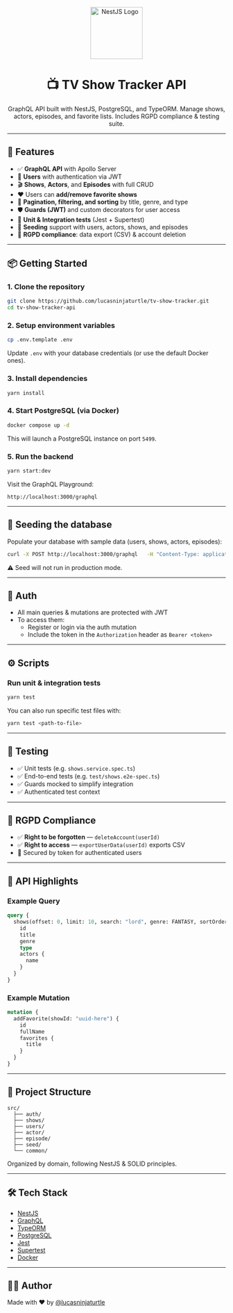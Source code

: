 <p align="center">
  <a href="https://nestjs.com/" target="_blank">
    <img src="https://nestjs.com/img/logo-small.svg" width="120" alt="NestJS Logo" />
  </a>
</p>

<h1 align="center">📺 TV Show Tracker API</h1>
<p align="center">GraphQL API built with NestJS, PostgreSQL, and TypeORM. Manage shows, actors, episodes, and favorite lists. Includes RGPD compliance & testing suite.</p>

---

## 🚀 Features

- ✅ **GraphQL API** with Apollo Server
- 👥 **Users** with authentication via JWT
- 🎬 **Shows**, **Actors**, and **Episodes** with full CRUD
- ❤️ Users can **add/remove favorite shows**
- 🔎 **Pagination, filtering, and sorting** by title, genre, and type
- 🛡️ **Guards (JWT)** and custom decorators for user access
- 🧪 **Unit & Integration tests** (Jest + Supertest)
- 🧹 **Seeding** support with users, actors, shows, and episodes
- 📄 **RGPD compliance**: data export (CSV) & account deletion

---

## 📦 Getting Started

### 1. Clone the repository

```bash
git clone https://github.com/lucasninjaturtle/tv-show-tracker.git
cd tv-show-tracker-api
```

### 2. Setup environment variables

```bash
cp .env.template .env
```

Update `.env` with your database credentials (or use the default Docker ones).

### 3. Install dependencies

```bash
yarn install
```

### 4. Start PostgreSQL (via Docker)

```bash
docker compose up -d
```

This will launch a PostgreSQL instance on port `5499`.

### 5. Run the backend

```bash
yarn start:dev
```

Visit the GraphQL Playground:

```
http://localhost:3000/graphql
```

---

## 🌱 Seeding the database

Populate your database with sample data (users, shows, actors, episodes):

```bash
curl -X POST http://localhost:3000/graphql   -H "Content-Type: application/json"   -d '{"query":"mutation { executeSeed }"}'
```

⚠️ Seed will not run in production mode.

---

## 🔐 Auth

- All main queries & mutations are protected with JWT
- To access them:
  - Register or login via the auth mutation
  - Include the token in the `Authorization` header as `Bearer <token>`

---

## ⚙️ Scripts

### Run unit & integration tests

```bash
yarn test
```

You can also run specific test files with:

```bash
yarn test <path-to-file>
```

---

## 🧪 Testing

- ✅ Unit tests (e.g. `shows.service.spec.ts`)
- ✅ End-to-end tests (e.g. `test/shows.e2e-spec.ts`)
- ✅ Guards mocked to simplify integration
- ✅ Authenticated test context

---

## 🔐 RGPD Compliance

- ✅ **Right to be forgotten** — `deleteAccount(userId)`
- ✅ **Right to access** — `exportUserData(userId)` exports CSV
- 🔐 Secured by token for authenticated users

---

## 🧭 API Highlights

### Example Query

```graphql
query {
  shows(offset: 0, limit: 10, search: "lord", genre: FANTASY, sortOrder: ASC) {
    id
    title
    genre
    type
    actors {
      name
    }
  }
}
```

### Example Mutation

```graphql
mutation {
  addFavorite(showId: "uuid-here") {
    id
    fullName
    favorites {
      title
    }
  }
}
```

---

## 📁 Project Structure

```
src/
  ├── auth/
  ├── shows/
  ├── users/
  ├── actor/
  ├── episode/
  ├── seed/
  └── common/
```

Organized by domain, following NestJS & SOLID principles.

---

## 🛠️ Tech Stack

- [NestJS](https://nestjs.com/)
- [GraphQL](https://graphql.org/)
- [TypeORM](https://typeorm.io/)
- [PostgreSQL](https://www.postgresql.org/)
- [Jest](https://jestjs.io/)
- [Supertest](https://github.com/visionmedia/supertest)
- [Docker](https://www.docker.com/)

---

## 👨‍💻 Author

Made with ❤️ by [@lucasninjaturtle](https://github.com/lucasninjaturtle)